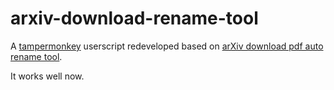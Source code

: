 # arxiv-download-rename-tool


A [tampermonkey](https://www.tampermonkey.net/) userscript redeveloped based on [arXiv download pdf auto rename tool](https://greasyfork.org/en/scripts/475078-arxiv%E8%AE%BA%E6%96%87%E4%B8%8B%E8%BD%BD%E8%87%AA%E5%8A%A8%E9%87%8D%E5%91%BD%E5%90%8D%E4%B8%BA%E8%AE%BA%E6%96%87%E5%90%8D-%E5%8A%9F%E8%83%BD%E5%A2%9E%E5%BC%BA%E7%89%88-arxiv-download-pdf-auto-rename-tool).

It works well now.
